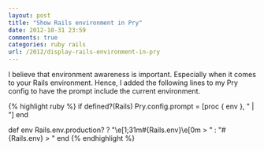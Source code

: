 ```yaml
---
layout: post
title: "Show Rails environment in Pry"
date: 2012-10-31 23:59
comments: true
categories: ruby rails
url: /2012/display-rails-environment-in-pry
---
```


I believe that environment awareness is important. Especially when it comes to
your Rails environment. Hence, I added the following lines to my Pry config to
have the prompt include the current environment.

<!-- more -->

{% highlight ruby %}
if defined?(Rails)
  Pry.config.prompt = [proc { env }, "     | "]
end

def env
  Rails.env.production? ? "\e[1;31m#{Rails.env}\e[0m > " : "#{Rails.env} > "
end
{% endhighlight %}
